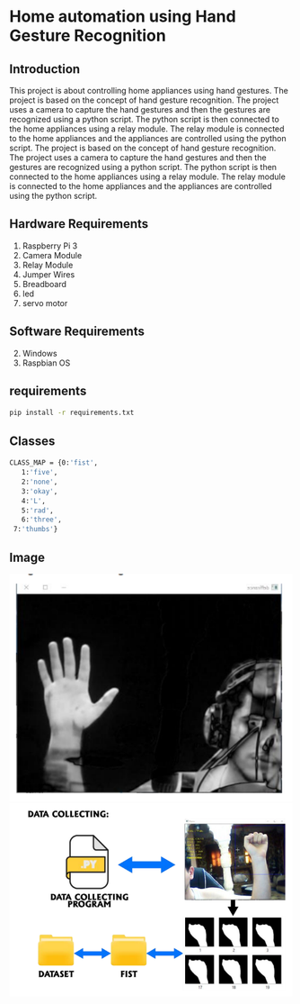 <!-- Create a readme for home automation using hand gesture recognation -->
# Home automation using Hand Gesture Recognition 
## Introduction

This project is about controlling home appliances using hand gestures. The project is based on the concept of hand gesture recognition. The project uses a camera to capture the hand gestures and then the gestures are recognized using a python script. The python script is then connected to the home appliances using a relay module. The relay module is connected to the home appliances and the appliances are controlled using the python script. The project is based on the concept of hand gesture recognition. The project uses a camera to capture the hand gestures and then the gestures are recognized using a python script. The python script is then connected to the home appliances using a relay module. The relay module is connected to the home appliances and the appliances are controlled using the python script.

## Hardware Requirements
1. Raspberry Pi 3
2. Camera Module
3. Relay Module
4. Jumper Wires
5. Breadboard
6. led
7. servo motor

## Software Requirements
2. Windows
3. Raspbian OS

## requirements 
```bash 
pip install -r requirements.txt
```


## Classes
```bash
CLASS_MAP = {0:'fist',
   1:'five',
   2:'none',
   3:'okay',
   4:'L',
   5:'rad',
   6:'three',
 7:'thumbs'}
 ```

<!-- Add an image to readme with specific size-->
## Image
![plot](Background_Subtraction.png)
![plot](Data_Colleting.png)
